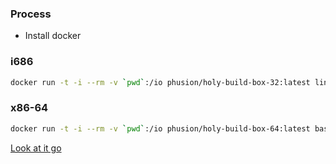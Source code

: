 ### Process

- Install docker

### i686
```sh
docker run -t -i --rm -v `pwd`:/io phusion/holy-build-box-32:latest linux32 bash -c "curl 'https://raw.githubusercontent.com/voltronic-inverter/binaries/master/build/linux/holy_build_box.sh' | linux32 bash"
```

### x86-64
```sh
docker run -t -i --rm -v `pwd`:/io phusion/holy-build-box-64:latest bash -c "curl 'https://raw.githubusercontent.com/voltronic-inverter/binaries/master/build/linux/holy_build_box.sh' | bash"
```

[Look at it go](https://youtu.be/mew8AtH5wvU?t=14)